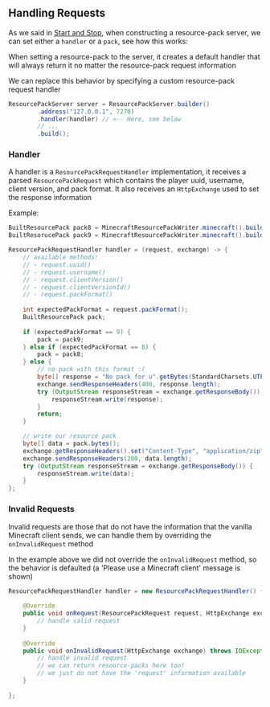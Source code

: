 ## Handling Requests

As we said in [Start and Stop](./start-stop.md), when constructing a resource-pack
server, we can set either a `handler` or a `pack`, see how this works:

When setting a resource-pack to the server, it creates a default handler that will
always return it no matter the resource-pack request information

We can replace this behavior by specifying a custom resource-pack request handler

```java
ResourcePackServer server = ResourcePackServer.builder()
        .address("127.0.0.1", 7270)
        .handler(handler) // <-- Here, see below
        // ...
        .build();
```


### Handler

A handler is a `ResourcePackRequestHandler` implementation, it receives a
parsed `ResourcePackRequest` which contains the player uuid, username, client
version, and pack format. It also receives an `HttpExchange` used to set
the response information

Example:

```java
BuiltResourcePack pack8 = MinecraftResourcePackWriter.minecraft().build(this::createPack8);
BuiltResorucePack pack9 = MinecraftResourcePackWriter.minecraft().build(this::createPack9);

ResourcePackRequestHandler handler = (request, exchange) -> {
    // available methods:
    // - request.uuid()
    // - request.username()
    // - request.clientVersion()
    // - request.clientVersionId()
    // - request.packFormat()
        
    int expectedPackFormat = request.packFormat();
    BuiltResourcePack pack;
    
    if (expectedPackFormat == 9) {
        pack = pack9;
    } else if (expectedPackFormat == 8) {
        pack = pack8;
    } else {
        // no pack with this format :(
        byte[] response = "No pack for u".getBytes(StandardCharsets.UTF_8);
        exchange.sendResponseHeaders(400, response.length);
        try (OutputStream responseStream = exchange.getResponseBody()) {
            responseStream.write(response);
        }
        return;
    }

    // write our resource pack
    byte[] data = pack.bytes();
    exchange.getResponseHeaders().set("Content-Type", "application/zip");
    exchange.sendResponseHeaders(200, data.length);
    try (OutputStream responseStream = exchange.getResponseBody()) {
        responseStream.write(data);
    }
};
```


### Invalid Requests

Invalid requests are those that do not have the information that the
vanilla Minecraft client sends, we can handle them by overriding the
`onInvalidRequest` method

In the example above we did not override the `onInvalidRequest` method,
so the behavior is defaulted (a 'Please use a Minecraft client' message
is shown)

```java
ResourcePackRequestHandler handler = new ResourcePackRequestHandler() {
    
    @Override
    public void onRequest(ResourcePackRequest request, HttpExchange exchange) throws IOException {
        // handle valid request
    }
    
    @Override
    public void onInvalidRequest(HttpExchange exchange) throws IOException {
        // handle invalid request
        // we can return resource-packs here too!
        // we just do not have the 'request' information available
    }
    
};
```